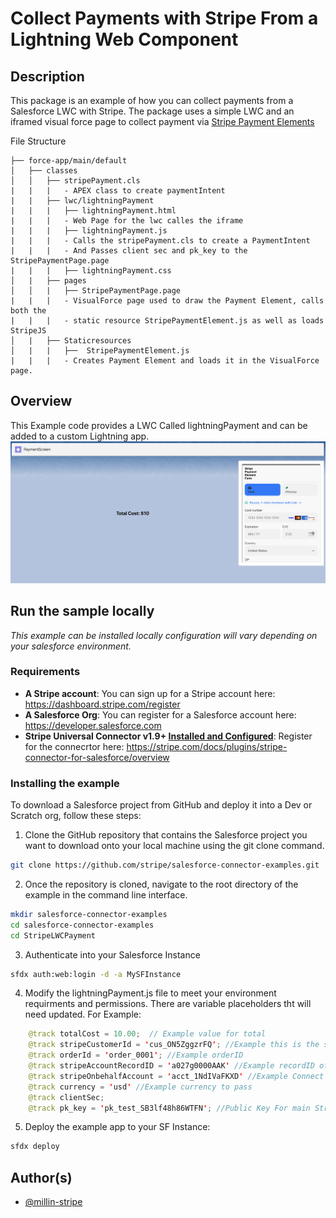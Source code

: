 # Collect Payments with Stripe From a Lightning Web Component

## Description
This package is an example of how you can collect payments from a Salesforce LWC with Stripe. The package uses a simple LWC and an iframed visual force page to collect payment via [Stripe Payment Elements](https://stripe.com/docs/payments/payment-element)

File Structure
```
├── force-app/main/default
│   ├── classes
│   │   ├── stripePayment.cls
|   |   |   - APEX class to create paymentIntent
|   |   ├── lwc/lightningPayment
|   |   |   ├── lightningPayment.html
|   |   |   - Web Page for the lwc calles the iframe
|   |   |   ├── lightningPayment.js
|   |   |   - Calls the stripePayment.cls to create a PaymentIntent
|   |   |   - And Passes client sec and pk_key to the StripePaymentPage.page
|   |   |   ├── lightningPayment.css
│   |   ├── pages
│   │   |   ├── StripePaymentPage.page
|   |   |   - VisualForce page used to draw the Payment Element, calls both the 
|   |   |   - static resource StripePaymentElement.js as well as loads StripeJS
│   |   ├── Staticresources
│   |   |   ├──  StripePaymentElement.js
|   |   |   - Creates Payment Element and loads it in the VisualForce page.               
```
## Overview

This Example code provides a LWC Called lightningPayment and can be added to a custom Lightning app.
![paymentscreen](materials/pics/payment.png)


## Run the sample locally

_This example can be installed locally
configuration will vary depending on your salesforce environment._

### Requirements

- **A Stripe account**: You can sign up for a Stripe account here: https://dashboard.stripe.com/register
- **A Salesforce Org**: You can register for a Salesforce account here: https://developer.salesforce.com
- **Stripe Universal Connector v1.9+ [Installed and Configured](https://docs.google.com/document/d/1CY_rppxQaN-k9mTfm-Tqy8wnWGfXDWVEFNCBri_SjuQ/edit?usp=share_link)**: Register for the connecrtor here: https://stripe.com/docs/plugins/stripe-connector-for-salesforce/overview

### Installing the example

To download a Salesforce project from GitHub and deploy it into a Dev or Scratch org, follow these steps:

1. Clone the GitHub repository that contains the Salesforce project you want to download onto your local machine using the git clone command. 
```sh
git clone https://github.com/stripe/salesforce-connector-examples.git
```

2. Once the repository is cloned, navigate to the root directory of the example in the command line interface.
```sh
mkdir salesforce-connector-examples
cd salesforce-connector-examples
cd StripeLWCPayment
```

3. Authenticate into your Salesforce Instance
```sh
sfdx auth:web:login -d -a MySFInstance
```

4. Modify the lightningPayment.js file to meet your environment requirments and permissions. There are variable placeholders tht will need updated. 
For Example: 
```java
    @track totalCost = 10.00;  // Example value for total
    @track stripeCustomerId = 'cus_ON5ZggzrFQ'; //Example this is the stripe customerId
    @track orderId = 'order_0001'; //Example orderID
    @track stripeAccountRecordID = 'a027g0000AAK' //Example recordID of the stripeGC.Stripe_Account
    @track stripeOnbehalfAccount = 'acct_1NdIVaFKXD' //Example Connect Stripe Account Id from Stripe Dashboard
    @track currency = 'usd' //Example currency to pass
    @track clientSec;
    @track pk_key = 'pk_test_SB3lf48h86WTFN'; //Public Key For main Stripe account
```

5. Deploy the example app to your SF Instance:
```sh
sfdx deploy
```

## Author(s)

- [@millin-stripe](https://github.com/millin-stripe)
